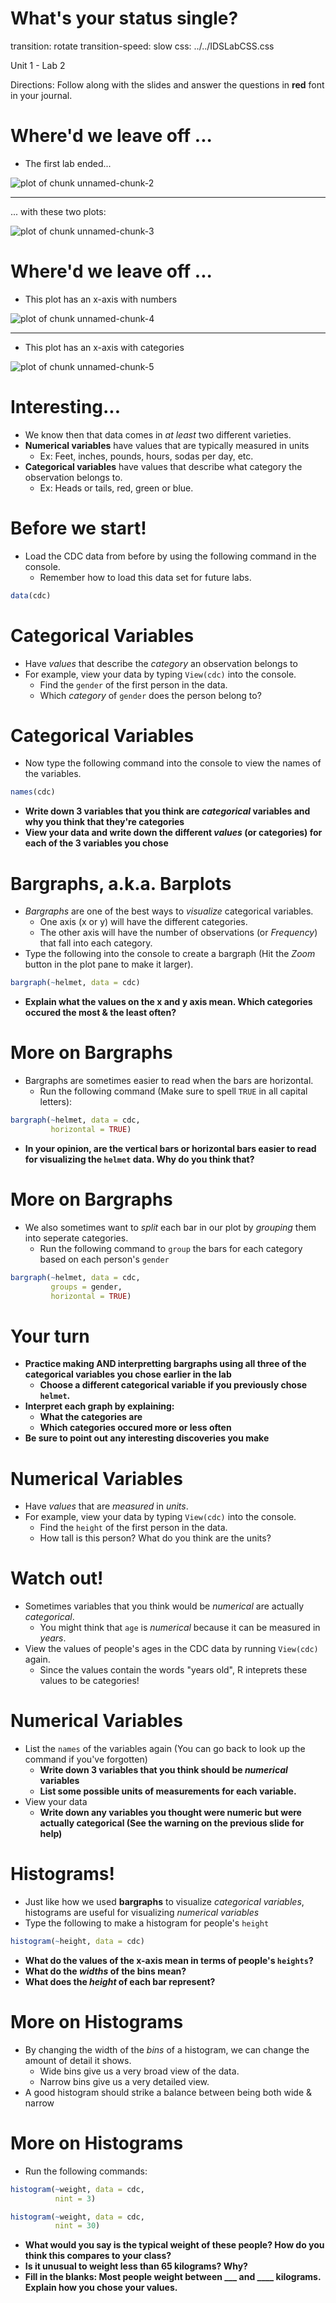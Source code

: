 What's your status single?
==============
transition: rotate
transition-speed: slow
css: ../../IDSLabCSS.css

Unit 1 - Lab 2  

Directions: Follow along with the slides and answer the questions in **red** font in your journal.



Where'd we leave off ...
==================

- The first lab ended... 

<img src="unit1lab2-figure/unnamed-chunk-2.png" title="plot of chunk unnamed-chunk-2" alt="plot of chunk unnamed-chunk-2" style="display: block; margin: auto;" />

***

... with these two plots:

<img src="unit1lab2-figure/unnamed-chunk-3.png" title="plot of chunk unnamed-chunk-3" alt="plot of chunk unnamed-chunk-3" style="display: block; margin: auto;" />

Where'd we leave off ...
==================

- This plot has an x-axis with numbers

<img src="unit1lab2-figure/unnamed-chunk-4.png" title="plot of chunk unnamed-chunk-4" alt="plot of chunk unnamed-chunk-4" style="display: block; margin: auto;" />

***

- This plot has an x-axis with categories

<img src="unit1lab2-figure/unnamed-chunk-5.png" title="plot of chunk unnamed-chunk-5" alt="plot of chunk unnamed-chunk-5" style="display: block; margin: auto;" />


Interesting...
==============

- We know then that data comes in _at least_ two different varieties.
- **Numerical variables** have values that are typically measured in units
    - Ex: Feet, inches, pounds, hours, sodas per day, etc.
- **Categorical variables** have values that describe what category the observation belongs to.
    - Ex: Heads or tails, red, green or blue.


Before we start!
================

- Load the CDC data from before by using the following command in the console.
    - Remember how to load this data set for future labs.


```r
data(cdc)
```


Categorical Variables
=====================

- Have _values_ that describe the _category_ an observation belongs to
- For example, view your data by typing `View(cdc)` into the console.
    - Find the `gender` of the first person in the data.
    - Which _category_ of `gender` does the person belong to?
    
Categorical Variables
=====================
- Now type the following command into the console to view the names of the variables.

```r
names(cdc)
```
- **Write down 3 variables that you think are _categorical_ variables and why you think that they're categories**
- **View your data and write down the different _values_ (or categories) for each of the 3 variables you chose**

Bargraphs, a.k.a. Barplots
==========================

- _Bargraphs_ are one of the best ways to _visualize_ categorical variables.
    - One axis (x or y) will have the different categories.
    - The other axis will have the number of observations (or _Frequency_) that fall into each category.
- Type the following into the console to create a bargraph (Hit the _Zoom_ button in the plot pane to make it larger).

```r
bargraph(~helmet, data = cdc)
```
- **Explain what the values on the x and y axis mean. Which categories occured the most & the least often?**

More on Bargraphs
=================

- Bargraphs are sometimes easier to read when the bars are horizontal.
    - Run the following command (Make sure to spell `TRUE` in all capital letters):

```r
bargraph(~helmet, data = cdc, 
         horizontal = TRUE)
```
- **In your opinion, are the vertical bars or horizontal bars easier to read for visualizing the `helmet` data. Why do you think that?**

More on Bargraphs
=================

- We also sometimes want to _split_ each bar in our plot by _grouping_ them into seperate categories.
    - Run the following command to `group` the bars for each category based on each person's `gender` 

```r
bargraph(~helmet, data = cdc, 
         groups = gender, 
         horizontal = TRUE)
```


Your turn
=========

- **Practice making AND interpretting bargraphs using all three of the categorical variables you chose earlier in the lab**
    - **Choose a different categorical variable if you previously chose `helmet`.**
- **Interpret each graph by explaining:**
    - **What the categories are**
    - **Which categories occured more or less often**
- **Be sure to point out any interesting discoveries you make**



Numerical Variables
===================

- Have _values_ that are _measured_ in _units_.    
- For example, view your data by typing `View(cdc)` into the console.
    - Find the `height` of the first person in the data.
    - How tall is this person? What do you think are the units?
    

Watch out!
==========

- Sometimes variables that you think would be _numerical_ are actually _categorical_.
    - You might think that `age` is _numerical_ because it can be measured in _years_.
- View the values of people's ages in the CDC data by running `View(cdc)` again.
    - Since the values contain the words "years old", R inteprets these values to be categories!

Numerical Variables
===================

- List the `names` of the variables again (You can go back to look up the command if you've forgotten)
    - **Write down 3 variables that you think should be _numerical_ variables**
    - **List some possible units of measurements for each variable.**
- View your data
    - **Write down any variables you thought were numeric but were actually categorical (See the warning on the previous slide for help)**


Histograms!
===========

- Just like how we used **bargraphs** to visualize _categorical variables_, histograms are useful for visualizing _numerical variables_
- Type the following to make a histogram for people's `height`


```r
histogram(~height, data = cdc)
```

- **What do the values of the x-axis mean in terms of people's `heights`?**
- **What do the _widths_ of the bins mean?**
- **What does the _height_ of each bar represent?**

More on Histograms
==================

- By changing the width of the _bins_ of a histogram, we can change the amount of detail it shows.
    - Wide bins give us a very broad view of the data.
    - Narrow bins give us a very detailed view.
- A good histogram should strike a balance between being both wide & narrow

More on Histograms
==================

- Run the following commands:

```r
histogram(~weight, data = cdc, 
          nint = 3)
```


```r
histogram(~weight, data = cdc, 
          nint = 30)
```

- **What would you say is the typical weight of these people? How do you think this compares to your class?**
- **Is it unusual to weight less than 65 kilograms? Why?**
- **Fill in the blanks: Most people weight between ___ and ____ kilograms. Explain how you chose your values.**
    

